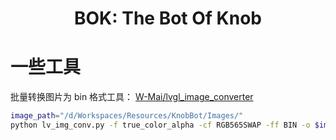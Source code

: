 <h1 align="center">BOK: The Bot Of Knob</h1>
<div align="center">

</div>


# 一些工具

批量转换图片为 bin 格式工具： [W-Mai/lvgl_image_converter](https://github.com/W-Mai/lvgl_image_converter)

```bash
image_path="/d/Workspaces/Resources/KnobBot/Images/"
python lv_img_conv.py -f true_color_alpha -cf RGB565SWAP -ff BIN -o $image_path/out/ $image_path
```